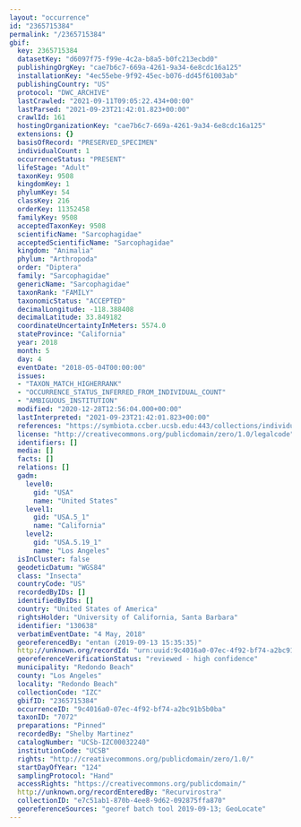```yaml
---
layout: "occurrence"
id: "2365715384"
permalink: "/2365715384"
gbif:
  key: 2365715384
  datasetKey: "d6097f75-f99e-4c2a-b8a5-b0fc213ecbd0"
  publishingOrgKey: "cae7b6c7-669a-4261-9a34-6e8cdc16a125"
  installationKey: "4ec55ebe-9f92-45ec-b076-dd45f61003ab"
  publishingCountry: "US"
  protocol: "DWC_ARCHIVE"
  lastCrawled: "2021-09-11T09:05:22.434+00:00"
  lastParsed: "2021-09-23T21:42:01.823+00:00"
  crawlId: 161
  hostingOrganizationKey: "cae7b6c7-669a-4261-9a34-6e8cdc16a125"
  extensions: {}
  basisOfRecord: "PRESERVED_SPECIMEN"
  individualCount: 1
  occurrenceStatus: "PRESENT"
  lifeStage: "Adult"
  taxonKey: 9508
  kingdomKey: 1
  phylumKey: 54
  classKey: 216
  orderKey: 11352458
  familyKey: 9508
  acceptedTaxonKey: 9508
  scientificName: "Sarcophagidae"
  acceptedScientificName: "Sarcophagidae"
  kingdom: "Animalia"
  phylum: "Arthropoda"
  order: "Diptera"
  family: "Sarcophagidae"
  genericName: "Sarcophagidae"
  taxonRank: "FAMILY"
  taxonomicStatus: "ACCEPTED"
  decimalLongitude: -118.388408
  decimalLatitude: 33.849182
  coordinateUncertaintyInMeters: 5574.0
  stateProvince: "California"
  year: 2018
  month: 5
  day: 4
  eventDate: "2018-05-04T00:00:00"
  issues:
  - "TAXON_MATCH_HIGHERRANK"
  - "OCCURRENCE_STATUS_INFERRED_FROM_INDIVIDUAL_COUNT"
  - "AMBIGUOUS_INSTITUTION"
  modified: "2020-12-28T12:56:04.000+00:00"
  lastInterpreted: "2021-09-23T21:42:01.823+00:00"
  references: "https://symbiota.ccber.ucsb.edu:443/collections/individual/index.php?occid=130638"
  license: "http://creativecommons.org/publicdomain/zero/1.0/legalcode"
  identifiers: []
  media: []
  facts: []
  relations: []
  gadm:
    level0:
      gid: "USA"
      name: "United States"
    level1:
      gid: "USA.5_1"
      name: "California"
    level2:
      gid: "USA.5.19_1"
      name: "Los Angeles"
  isInCluster: false
  geodeticDatum: "WGS84"
  class: "Insecta"
  countryCode: "US"
  recordedByIDs: []
  identifiedByIDs: []
  country: "United States of America"
  rightsHolder: "University of California, Santa Barbara"
  identifier: "130638"
  verbatimEventDate: "4 May, 2018"
  georeferencedBy: "entan (2019-09-13 15:35:35)"
  http://unknown.org/recordId: "urn:uuid:9c4016a0-07ec-4f92-bf74-a2bc91b5b0ba"
  georeferenceVerificationStatus: "reviewed - high confidence"
  municipality: "Redondo Beach"
  county: "Los Angeles"
  locality: "Redondo Beach"
  collectionCode: "IZC"
  gbifID: "2365715384"
  occurrenceID: "9c4016a0-07ec-4f92-bf74-a2bc91b5b0ba"
  taxonID: "7072"
  preparations: "Pinned"
  recordedBy: "Shelby Martinez"
  catalogNumber: "UCSb-IZC00032240"
  institutionCode: "UCSB"
  rights: "http://creativecommons.org/publicdomain/zero/1.0/"
  startDayOfYear: "124"
  samplingProtocol: "Hand"
  accessRights: "https://creativecommons.org/publicdomain/"
  http://unknown.org/recordEnteredBy: "Recurvirostra"
  collectionID: "e7c51ab1-870b-4ee8-9d62-092875ffa870"
  georeferenceSources: "georef batch tool 2019-09-13; GeoLocate"
---
```

